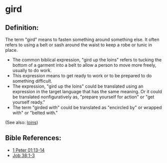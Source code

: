 # gird #

## Definition: ##

The term "gird" means to fasten something around something else. It often refers to using a belt or sash around the waist to keep a robe or tunic in place. 

* The common biblical expression, "gird up the loins" refers to tucking the bottom of a garment into a belt to allow a person to move more freely, usually to do work.
* This expression means to get ready to work or to be prepared to do something difficult.
* The expression, "gird up the loins" could be translated using an expression in the target language that has the same meaning. Or it could be translated nonfiguratively as, "prepare yourself for action" or "get yourself ready."
* The term "girded with" could be translated as "encircled by" or wrapped with" or "belted with."

(See also: [loins](../other/loins.md))

## Bible References: ##

* [1 Peter 01:13-14](https://door43.org/en/bible/notes/1pe/01/13)
* [Job 38:1-3](https://door43.org/en/bible/notes/job/38/01)

